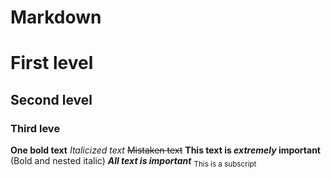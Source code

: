 # Markdown
# First level
## Second level 
### Third leve

**One bold text** 
_Italicized text_
~~Mistaken text~~
**This text is _extremely_ important** (Bold and nested italic)
***All text is important*** 
<sub>This is a subscript</sub> 

